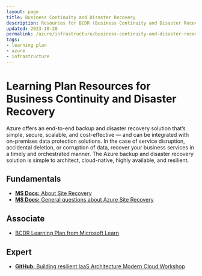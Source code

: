 ```yaml
---
layout: page
title: Business Continuity and Disaster Recovery
description: Resources for BCDR (Business Continuity and Disaster Recovery)
updated: 2023-10-20
permalink: /azure/infrastructure/business-continuity-and-disaster-recovery
tags: 
- learning plan
- azure
- infrastructure
---
```


# Learning Plan Resources for Business Continuity and Disaster Recovery

Azure offers an end-to-end backup and disaster recovery solution that’s simple, secure, scalable, and cost-effective — and can be integrated with on-premises data protection solutions. In the case of service disruption, accidental deletion, or corruption of data, recover your business services in a timely and orchestrated manner. The Azure backup and disaster recovery solution is simple to architect, cloud-native, highly available, and resilient.

## Fundamentals
* [**MS Docs:** About Site Recovery](https://docs.microsoft.com/en-us/azure/site-recovery/site-recovery-overview)
* [**MS Docs:** General questions about Azure Site Recovery](https://docs.microsoft.com/en-us/azure/site-recovery/site-recovery-faq) 

## Associate
* [BCDR Learning Plan from Microsoft Learn](https://docs.microsoft.com/en-us/learn/paths/architect-migration-bcdr/) 

## Expert
* [**GitHub:** Building resilient IaaS Architecture Modern Cloud Workshop](https://github.com/Microsoft/MCW-Building-A-Resilient-IaaS-Architecture) 